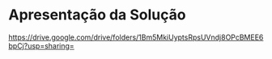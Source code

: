 # Apresentação da Solução

https://drive.google.com/drive/folders/1Bm5MkiUyptsRpsUVndj8OPcBMEE6bpCj?usp=sharing=
